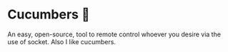 # Cucumbers 🥒
An easy, open-source, tool to remote control whoever you desire via the use of socket. Also I like cucumbers.

